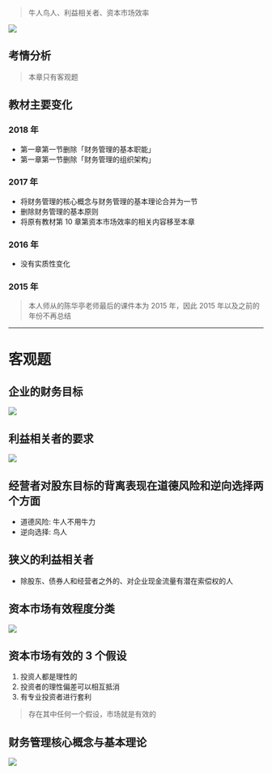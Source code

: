 > 牛人鸟人、利益相关者、资本市场效率

![][image-1]

## 考情分析
> 本章只有客观题

## 教材主要变化
### 2018 年
- 第一章第一节删除「财务管理的基本职能」
- 第一章第一节删除「财务管理的组织架构」
### 2017 年
- 将财务管理的核心概念与财务管理的基本理论合并为一节
- 删除财务管理的基本原则
- 将原有教材第 10 章第资本市场效率的相关内容移至本章
### 2016 年
- 没有实质性变化
### 2015 年
> 本人师从的陈华亭老师最后的课件本为 2015 年，因此 2015 年以及之前的年份不再总结

---- 
# 客观题
## 企业的财务目标
![][image-2]

## 利益相关者的要求
![][image-3]

## 经营者对股东目标的背离表现在道德风险和逆向选择两个方面
- 道德风险: 牛人不用牛力
- 逆向选择: 鸟人

## 狭义的利益相关者
- 除股东、债券人和经营者之外的、对企业现金流量有潜在索偿权的人

## 资本市场有效程度分类
![][image-4]

## 资本市场有效的 3 个假设
1. 投资人都是理性的
2. 投资者的理性偏差可以相互抵消
3. 有专业投资者进行套利
> 存在其中任何一个假设，市场就是有效的

## 财务管理核心概念与基本理论
![][image-5]

[image-1]:	https://ws2.sinaimg.cn/large/006tNc79gy1fpwwz53zrtj30hg08d40u.jpg
[image-2]:	https://ws1.sinaimg.cn/large/006tKfTcgy1fpxmfm3fhzj30d3069wfv.jpg
[image-3]:	https://ws2.sinaimg.cn/large/006tKfTcgy1fpxmg37m38j30d107q3zx.jpg
[image-4]:	http://pic.yupoo.com/jean0326/HenE4IG3/tJHu5.png
[image-5]:	https://ws1.sinaimg.cn/large/006tKfTcgy1fpxmifvz0aj30cb06k3zo.jpg